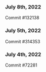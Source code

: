 ### July 8th, 2022

Commit #132138

### July 5th, 2022

Commit #314353


### July 4th, 2022

Commit #72281
